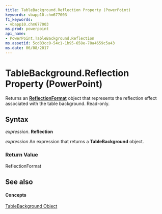 ```yaml
---
title: TableBackground.Reflection Property (PowerPoint)
keywords: vbapp10.chm677003
f1_keywords:
- vbapp10.chm677003
ms.prod: powerpoint
api_name:
- PowerPoint.TableBackground.Reflection
ms.assetid: 5cd83cc0-54c1-1b95-658e-78a4659c5a43
ms.date: 06/08/2017
---
```



# TableBackground.Reflection Property (PowerPoint)

Returns an  **[ReflectionFormat](http://msdn.microsoft.com/library/9684dbb3-5b99-113b-9808-1173fdd719a9%28Office.15%29.aspx)** object that represents the reflection effect associated with the table background. Read-only.


## Syntax

 _expression_. **Reflection**

 _expression_ An expression that returns a **TableBackground** object.


### Return Value

ReflectionFormat


## See also


#### Concepts


[TableBackground Object](tablebackground-object-powerpoint.md)

